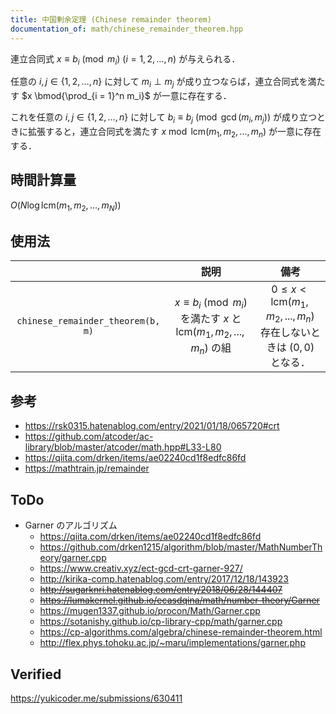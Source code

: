 ```yaml
---
title: 中国剰余定理 (Chinese remainder theorem)
documentation_of: math/chinese_remainder_theorem.hpp
---
```


連立合同式 $x \equiv b_i \pmod{m_i}$ ($i = 1, 2,\ldots, n$) が与えられる．

任意の $i, j \in \lbrace 1, 2, \ldots, n \rbrace$ に対して $m_i \perp m_j$ が成り立つならば，連立合同式を満たす $x \bmod{\prod_{i = 1}^n m_i}$ が一意に存在する．

これを任意の $i, j \in \lbrace 1, 2, \ldots, n \rbrace$ に対して $b_i \equiv b_j \pmod{\gcd(m_i, m_j)}$ が成り立つときに拡張すると，連立合同式を満たす $x \bmod{\mathrm{lcm}(m_1, m_2,..., m_n)}$ が一意に存在する．


## 時間計算量

$O(N \log{\mathrm{lcm}(m_1, m_2, \ldots, m_N)})$


## 使用法

||説明|備考|
|:--:|:--:|:--:|
|`chinese_remainder_theorem(b, m)`|$x \equiv b_i \pmod{m_i}$ を満たす $x$ と $\mathrm{lcm}(m_1, m_2,..., m_n)$ の組|$0 \leq x < \mathrm{lcm}(m_1, m_2,..., m_n)$<br>存在しないときは $(0, 0)$ となる．|


## 参考

- https://rsk0315.hatenablog.com/entry/2021/01/18/065720#crt
- https://github.com/atcoder/ac-library/blob/master/atcoder/math.hpp#L33-L80
- https://qiita.com/drken/items/ae02240cd1f8edfc86fd
- https://mathtrain.jp/remainder


## ToDo

- Garner のアルゴリズム
  - https://qiita.com/drken/items/ae02240cd1f8edfc86fd
  - https://github.com/drken1215/algorithm/blob/master/MathNumberTheory/garner.cpp
  - https://www.creativ.xyz/ect-gcd-crt-garner-927/
  - http://kirika-comp.hatenablog.com/entry/2017/12/18/143923
  - ~~http://sugarknri.hatenablog.com/entry/2018/06/28/144407~~
  - ~~https://lumakernel.github.io/ecasdqina/math/number-theory/Garner~~
  - https://mugen1337.github.io/procon/Math/Garner.cpp
  - https://sotanishy.github.io/cp-library-cpp/math/garner.cpp
  - https://cp-algorithms.com/algebra/chinese-remainder-theorem.html
  - http://flex.phys.tohoku.ac.jp/~maru/implementations/garner.php


## Verified

https://yukicoder.me/submissions/630411
